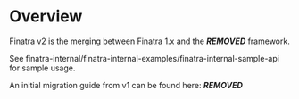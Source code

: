 Overview
===========
Finatra v2 is the merging between Finatra 1.x and the ***REMOVED*** framework.

See finatra-internal/finatra-internal-examples/finatra-internal-sample-api for sample usage.

An initial migration guide from v1 can be found here: 
***REMOVED***